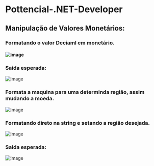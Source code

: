 # Pottencial-.NET-Developer

## Manipulação de Valores Monetários:

### Formatando o valor Deciaml em monetário.
#### ![image](https://user-images.githubusercontent.com/99850729/206732301-6f5a2bdf-beb1-450b-bef1-2fcb5c94204b.png)

### Saida esperada:
![image](https://user-images.githubusercontent.com/99850729/206746658-ef578f17-37db-44fc-8229-08186ba0fab4.png)


### Formata a maquina para uma determinda região, assim mudando a moeda.
![image](https://user-images.githubusercontent.com/99850729/206729885-f5cb6292-a5b7-4c6f-8f8a-d980b8746dca.png)

### Formatando direto na string e setando a região desejada.
![image](https://user-images.githubusercontent.com/99850729/206729517-eb3015c2-5fe0-40af-93bf-248f46f51109.png)

### Saida esperada:
![image](https://user-images.githubusercontent.com/99850729/206746920-a86a24cc-2cfb-4893-89d2-ac152313f502.png)
